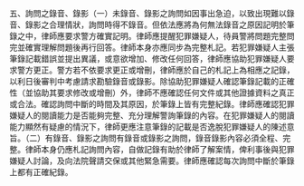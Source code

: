 五、詢問之錄音、錄影（一）未錄音、錄影之詢問如因事出急迫，以致出現難以錄音、錄影之合理情狀，詢問時得不錄音。但依法應將為何無法錄音之原因記明於筆錄之中，律師應要求警方確實記明。律師應提醒犯罪嫌疑人，待員警將問題完整問完並確實理解問題後再行回答。律師本身亦應同步為完整札記。若犯罪嫌疑人主張筆錄記載錯誤並提出異議，或意欲增加、修改任何回答，律師應協助犯罪嫌疑人要求警方更正。警方若不依要求更正或增刪，律師應於自己的札記上為相應之記錄，以利日後審判中考慮請求勘驗錄音或錄影。除協助犯罪嫌疑人確認筆錄記載的正確性（並協助其要求修改或增刪）外，律師不應確認任何文件或其他證據資料之真正或合法。確認詢問中斷的時間及其原因，於筆錄上皆有完整紀錄。律師應確認犯罪嫌疑人的閱讀能力是否能夠完整、充分理解警詢筆錄的內容。在犯罪嫌疑人的閱讀能力顯然有疑慮的情況下，律師更應注意筆錄的記載是否逸脫犯罪嫌疑人的陳述意旨。（二）有錄音、錄影之詢問有錄音或錄影之詢問，錄音錄影內容必須全程、完整。律師本身仍應札記詢問內容，自做記錄有助於律師了解案情，俾利事後與犯罪嫌疑人討論，及向法院聲請交保或其他緊急需要。律師應確認每次詢問中斷於筆錄上都有正確紀錄。
